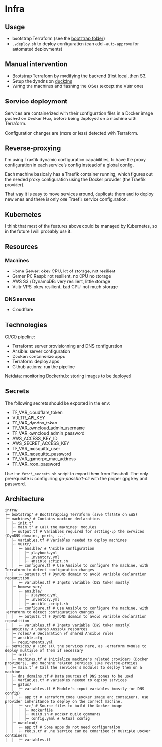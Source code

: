 # Infra

## Usage

- bootstrap Terraform (see the [bootstrap folder](./bootstrap/))
- `./deploy.sh` to deploy configuration (can add `-auto-approve` for automated deployments)

## Manual intervention

- Bootstrap Terraform by modifying the backend (first local, then S3)
- Setup the dyndns on [duckdns](duckdns.org)
- Wiring the machines and flashing the OSes (except the Vultr one)

## Service deployment

Services are containerized with their configuration files in a Docker image
pushed on Docker Hub, before being deployed on a machine with Terraform.

Configuration changes are (more or less) detected with Terraform.

## Reverse-proxying

I'm using Traefik dynamic configuration capabilities, to have the proxy
configuration in each service's config instead of a global config.

Each machine basically has a Traefik container running, which figures out the
needed proxy configuration using the Docker provider (the Traefik provider).

That way it is easy to move services around, duplicate them and to deploy new
ones and there is only one Traefik service configuration.

## Kubernetes

I think that most of the features above could be managed by Kubernetes,
so in the future I will probably use it.

## Resources

### Machines

- Home Server: okey CPU, lot of storage, not resilient
- Gamer PC Raspi: not resilient, no CPU no storage
- AWS S3 / DynamoDB: very resilient, little storage
- Vultr VPS: okey resilient, bad CPU, not much storage

### DNS servers

- Cloudflare

## Technologies

CI/CD pipeline:

- Terraform: server provisionning and DNS configuration
- Ansible: server configuration
- Docker: containerize apps
- Terraform: deploy apps
- Github actions: run the pipeline

Netdata: monitoring
Dockerhub: storing images to be deployed

## Secrets

The following secrets should be exported in the env:

- TF_VAR_cloudflare_token
- VULTR_API_KEY
- TF_VAR_dyndns_token
- TF_VAR_owncloud_admin_username
- TF_VAR_owncloud_admin_password
- AWS_ACCESS_KEY_ID
- AWS_SECRET_ACCESS_KEY
- TF_VAR_mosquitto_user
- TF_VAR_mosquitto_password
- TF_VAR_gamerpc_mac_address
- TF_VAR_rcon_password

Use the `fetch_secrets.sh` script to export them from Passbolt.
The only prerequisite is configuring *go-passbolt-cli* with the proper gpg key and password.

## Architecture

    infra/
    ├─ bootstrap/ # Bootstrapping Terraform (save tfstate on AWS)
    ├─ machines/ # Contains machine declarations
    │  ├─ init.tf
    │  ├─ main.tf # Call the machines' modules
    │  ├─ output.tf # Variables required for setting-up the services (DynDNS domains, ports, ...)
    │  ├─ variables.tf # Variables needed to deploy machines
    │  ├─ vultr/
    │  │  ├─ ansible/ # Ansible configuration
    │  │  │  ├─ playbook.yml
    │  │  │  ├─ inventory.yml
    │  │  │  ├─ ansible_script.sh
    │  │  ├─ configure.tf # Use Ansible to configure the machine, with Terraform to detect configuration changes
    │  │  ├─ outputs.tf # DynDNS domain to avoid variable declaration repeatition
    │  │  ├─ variables.tf # Inputs variable (DNS token mostly)
    │  ├─ homeserver/
    │  │  ├─ ansible/
    │  │  │  ├─ playbook.yml
    │  │  │  ├─ inventory.yml
    │  │  │  ├─ ansible_script.sh
    │  │  ├─ configure.tf # Use Ansible to configure the machine, with Terraform to detect configuration changes
    │  │  ├─ outputs.tf # DynDNS domain to avoid variable declaration repeatition
    │  │  ├─ variables.tf # Inputs variable (DNS token mostly)
    ├─ ansible/ # Shared Ansible resources
    │  ├─ roles/ # Declaration of shared Ansible roles
    │  ├─ ansible.cfg
    │  ├─ requirements.yml
    ├─ services/ # Find all the services here, as Terraform module to deploy multiple of them if necessary
    │  ├─ init.tf
    │  ├─ machines.tf # Initialize machine's related providers (Docker providers), and machine related services like reverse-proxies
    │  ├─ main.tf # Call the services's modules to deploy them on a machine
    │  ├─ dns_domains.tf # Data sources of DNS zones to be used
    │  ├─ variables.tf # Variables needed to deploy services
    │  ├─ gatus/
    │  │  ├─ variables.tf # Module's input variables (mostly for DNS config)
    │  │  ├─ app.tf # Terraform code (Docker image and container). Use provider inheritance to deploy on the correct machine.
    │  │  ├─ src/ # Source files to build the Docker image
    │  │  │  ├─ Dockerfile
    │  │  │  ├─ build.sh # Docker build commands
    │  │  │  ├─ config.yaml # Actual config
    │  ├─ owncloud/
    │  │  ├─ app.tf # Some apps do not need configuration
    │  │  ├─ redis.tf # One service can be comprised of multiple Docker containers
    │  │  ├─ variables.tf
